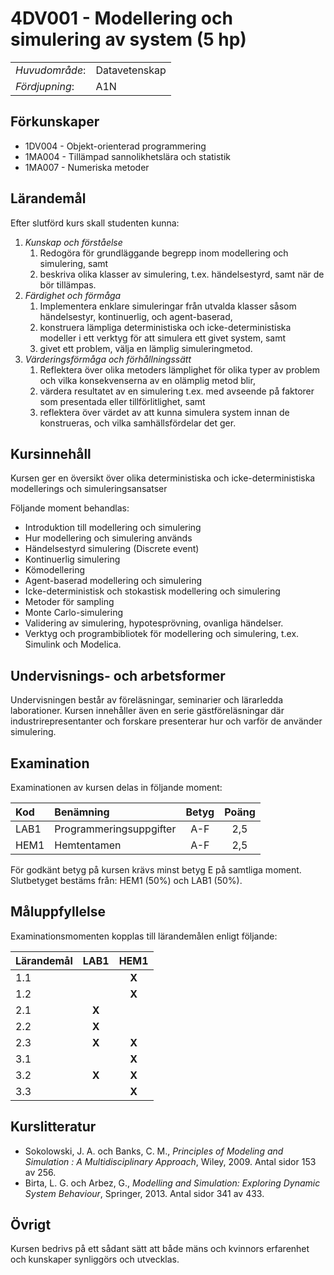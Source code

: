 # 4DV001 - Modellering och simulering av system (5 hp)

|     |     |
| --- | --- | 
| *Huvudområde*: | Datavetenskap | 
| *Fördjupning*: | A1N | 

## Förkunskaper

- 1DV004 - Objekt-orienterad programmering 
- 1MA004 - Tillämpad sannolikhetslära och statistik
- 1MA007 - Numeriska metoder

## Lärandemål

Efter slutförd kurs skall studenten kunna:

1. *Kunskap och förståelse*
    1. Redogöra för grundläggande begrepp inom modellering och simulering, samt
    2. beskriva olika klasser av simulering, t.ex. händelsestyrd, samt när de bör tillämpas.
2. *Färdighet och förmåga*
    1. Implementera enklare simuleringar från utvalda klasser såsom händelsestyr, kontinuerlig, och agent-baserad,
    2. konstruera lämpliga deterministiska och icke-deterministiska modeller i ett verktyg för att simulera ett givet system, samt
    3. givet ett problem, välja en lämplig simuleringmetod.
3. *Värderingsförmåga och förhållningssätt*
    1. Reflektera över olika metoders lämplighet för olika typer av problem och vilka konsekvenserna av en olämplig metod blir,
    2. värdera resultatet av en simulering t.ex. med avseende på faktorer som presentada eller tillförlitlighet, samt
    3. reflektera över värdet av att kunna simulera system innan de konstrueras, och vilka samhällsfördelar det ger.

## Kursinnehåll

Kursen ger en översikt över olika deterministiska och icke-deterministiska modellerings och simuleringsansatser

Följande moment behandlas:

- Introduktion till modellering och simulering
- Hur modellering och simulering används
- Händelsestyrd simulering (Discrete event)
- Kontinuerlig simulering
- Kömodellering
- Agent-baserad modellering och simulering
- Icke-deterministisk och stokastisk modellering och simulering
- Metoder för sampling
- Monte Carlo-simulering
- Validering av simulering, hypotesprövning, ovanliga händelser.
- Verktyg och programbibliotek för modellering och simulering, t.ex. Simulink och Modelica.

## Undervisnings- och arbetsformer

Undervisningen består av föreläsningar, seminarier och lärarledda laborationer. Kursen innehåller även en serie gästföreläsningar där industrirepresentanter och forskare presenterar hur och varför de använder simulering.

## Examination

Examinationen av kursen delas in följande moment:

| Kod  | Benämning             | Betyg | Poäng | 
| :--- | :-------------------- | :---: | :---: |
| LAB1 | Programmeringsuppgifter | A-F   | 2,5   |
| HEM1 | Hemtentamen           | A-F   | 2,5   |

För godkänt betyg på kursen krävs minst betyg E på samtliga moment. Slutbetyget bestäms från: HEM1 (50%) och LAB1 (50%).

## Måluppfyllelse

Examinationsmomenten kopplas till lärandemålen enligt följande:

| Lärandemål | LAB1  | HEM1  |
| :--------- | :---: | :---: |
| 1.1        |       | **X** |
| 1.2        |       | **X** |
| 2.1        | **X** |       |
| 2.2        | **X** |       |
| 2.3        | **X** | **X** |
| 3.1        |       | **X** |
| 3.2        | **X** | **X** |
| 3.3        |       | **X** |

## Kurslitteratur

- Sokolowski, J. A. och Banks, C. M., *Principles of Modeling and Simulation : A Multidisciplinary Approach*, Wiley, 2009. Antal sidor 153 av 256. 
- Birta, L. G. och Arbez, G., *Modelling and Simulation: Exploring Dynamic System Behaviour*, Springer, 2013. Antal sidor 341 av 433. 

## Övrigt

Kursen bedrivs på ett sådant sätt att både mäns och kvinnors erfarenhet och kunskaper synliggörs och utvecklas.

